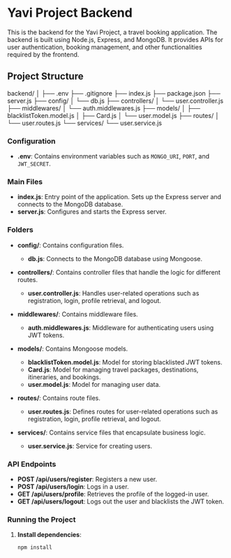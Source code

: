 # Yavi Project Backend

This is the backend for the Yavi Project, a travel booking application. The backend is built using Node.js, Express, and MongoDB. It provides APIs for user authentication, booking management, and other functionalities required by the frontend.

## Project Structure

backend/ │ ├── .env ├── .gitignore ├── index.js ├── package.json ├── server.js ├── config/ │ └── db.js ├── controllers/ │ └── user.controller.js ├── middlewares/ │ └── auth.middlewares.js ├── models/ │ ├── blacklistToken.model.js │ ├── Card.js │ └── user.model.js ├── routes/ │ └── user.routes.js └── services/ └── user.service.js

### Configuration

- **.env**: Contains environment variables such as `MONGO_URI`, `PORT`, and `JWT_SECRET`.

### Main Files

- **index.js**: Entry point of the application. Sets up the Express server and connects to the MongoDB database.
- **server.js**: Configures and starts the Express server.

### Folders

- **config/**: Contains configuration files.
  - **db.js**: Connects to the MongoDB database using Mongoose.

- **controllers/**: Contains controller files that handle the logic for different routes.
  - **user.controller.js**: Handles user-related operations such as registration, login, profile retrieval, and logout.

- **middlewares/**: Contains middleware files.
  - **auth.middlewares.js**: Middleware for authenticating users using JWT tokens.

- **models/**: Contains Mongoose models.
  - **blacklistToken.model.js**: Model for storing blacklisted JWT tokens.
  - **Card.js**: Model for managing travel packages, destinations, itineraries, and bookings.
  - **user.model.js**: Model for managing user data.

- **routes/**: Contains route files.
  - **user.routes.js**: Defines routes for user-related operations such as registration, login, profile retrieval, and logout.

- **services/**: Contains service files that encapsulate business logic.
  - **user.service.js**: Service for creating users.

### API Endpoints

- **POST /api/users/register**: Registers a new user.
- **POST /api/users/login**: Logs in a user.
- **GET /api/users/profile**: Retrieves the profile of the logged-in user.
- **GET /api/users/logout**: Logs out the user and blacklists the JWT token.

### Running the Project

1. **Install dependencies**:
   ```sh
   npm install
